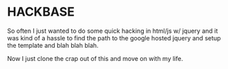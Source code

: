 HACKBASE
===

So often I just wanted to do some quick hacking in html/js w/ jquery and it was kind of a hassle to find the path to the google hosted jquery and setup the template and blah blah blah.

Now I just clone the crap out of this and move on with my life.
